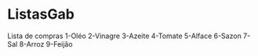 # ListasGab
Lista de compras
1-Oléo
2-Vinagre
3-Azeite
4-Tomate
5-Alface
6-Sazon
7-Sal
8-Arroz
9-Feijão
